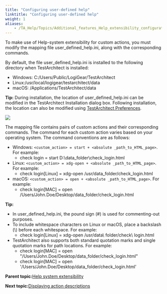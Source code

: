 ```yaml
--- 
title: "Configuring user-defined help"
linktitle: "Configuring user-defined help"
weight: 1
aliases: 
    - /TA_Help/Topics/Additional_features_Help_extensibility_configuration.html
---
```


To make use of Help-system extensibility for custom actions, you must modify the mapping file user\_defined\_help.ini, along with the corresponding commands.

By default, the file user\_defined\_help.ini is installed to the following directory when TestArchitect is installed:

-   Windows: C:/Users/Public/LogiGear/TestArchitect
-   Linux:/usr/local/logigear/testarchitect/data
-   macOS: /Applications/TestArchitect/data

**Tip:** During installation, the location of user\_defined\_help.ini can be modified in the TestArchitect Installation dialog box. Following installation, the location can also be modified using [TestArchitect Preferences](Additional_features_preferences.html).

![](/images//Images/installer_1.png)

The mapping file contains pairs of custom actions and their corresponding commands. The command for each custom action varies based on your operating system. The command conventions are as follows:

-   Windows: `<custom_action> = start + <absolute _path_to_HTML_page>`. For example:
    -   check login = start D:\\data\_folder\\check\_login.html
-   Linux: `<custom_action> = xdg-open + <absolute _path_to_HTML_page>`. For example:
    -   check login\[Linux\] = xdg-open /usr/data\_folder/check\_login.html
-   macOS: `<custom_action> = open + <absolute _path_to_HTML_page>`. For example:
    -   check login\[MAC\] = open /Users/John.Doe/Desktop/data\_folder/check\_login.html

**Tip:**

-   In user\_defined\_help.ini, the pound sign \(\#\) is used for commenting-out purposes.
-   To include whitespace characters on Linux or macOS, place a backslash \(\\\) before each whitespace. For example:
    -   check login\[Linux\] = xdg-open /usr/data\\ folder/check\\ login.html
-   TestArchitect also supports both standard quotation marks and single quotation marks for path locations. For example:
    -   check login\[MAC\] = open "/Users/John.Doe/Desktop/data\_folder/check\_login.html"
    -   check login\[MAC\] = open '/Users/John.Doe/Desktop/data\_folder/check\_login.html'

**Parent topic:**[Help system extensibility](/TA_Help/Topics/Additional_features_Help_extensibility.html)

**Next topic:**[Displaying action descriptions](/TA_Help/Topics/Additional_features_Help_extensibility_sensitive_help.html)

